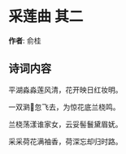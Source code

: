# 采莲曲  其二

**作者**: 俞桂

## 诗词内容

平湖淼淼莲风清，花开映日红妆明。

一双㶉𫛶忽飞去，为惊花底兰桡鸣。

兰桡荡漾谁家女，云妥髻鬟黛眉妩。

采采荷花满袖香，荷深忘却归时路。

